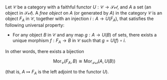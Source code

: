 Let $\mathcal{C}$ be a category with a faithful functor $U: \mathcal{C} \to \mathcal{Set}$, and $A$ a set (an object in $\mathcal{Set}$). A *free object* on $A$ (or generated by $A$) in the category $\mathcal{C}$ is an object $F_A$ in $\mathcal{C}$, together with an injection $i: A \to U(F_A)$, that satisfies the following universal property:

- For any object $B$ in $\mathcal{C}$ and any map $g: A \to U(B)$ of sets, there exists a unique morphism $f: F_A \to B$ in $\mathcal{C}$ such that $g = U(f) \circ i$.

In other words, there exists a bijection

$$
\mathrm{Mor}_{\mathcal{C}}(F_A, B) \cong \mathrm{Mor}_{\mathcal{Set}}(A, U(B))
$$

(that is, $A \mapsto F_A$ is the left adjoint to the functor $U$).
